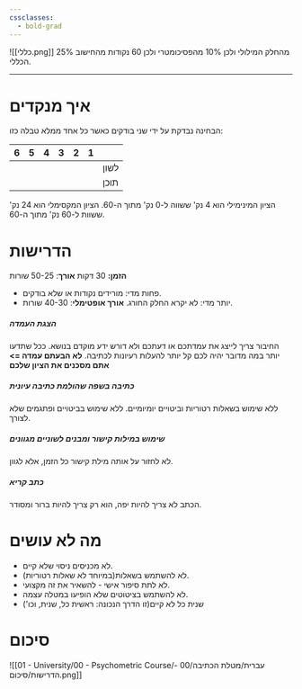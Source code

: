 ```yaml
---
cssclasses:
  - bold-grad
---
```

![[כללי.png]]
25% מהחלק המילולי ולכן 10% מהפסיכומטרי ולכן 60 נקודות מהחישוב הכללי.
***
# איך מנקדים
הבחינה נבדקת על ידי שני בודקים כאשר כל אחד ממלא טבלה כזו:

| 6   | 5   | 4   | 3   | 2   | 1   |      |
| --- | --- | --- | --- | --- | --- | ---- |
|     |     |     |     |     |     | לשון |
|     |     |     |     |     |     | תוכן |
הציון המינימילי הוא 4 נק' ששווה ל-0 נק' מתוך ה-60.
הציון המקסימלי הוא 24 נק' ששוות ל-60 נק' מתוך ה-60.

# הדרישות
**הזמן:** 30 דקות
**אורך**: 50-25 שורות
* פחות מדי: מורידים נקודות או שלא בודקים.
* יותר מדי: לא יקרא החלק החורג.
**אורך אופטימלי**: 40-30 שורות.
##### הצגת העמדה
החיבור צריך לייצג את עמדתכם או דעתכם ולא דורש ידע מוקדם בנושא.
ככל שתדעו יותר במה מדובר יהיה לכם קל יותר להעלות רעיונות לכתיבה.
**לא הבעתם עמדה => אתם מסכנים את הציון שלכם**
##### כתיבה בשפה שהולמת כתיבה עיונית
ללא שימוש בשאלות רטוריות וביטויים יומיומיים.
ללא שימוש בביטויים ופתגמים שלא לצורך.
##### שימוש במילות קישור ומבנים לשוניים מגוונים
לא לחזור על אותה מילת קישור כל הזמן, אלא לגוון.
##### כתב קריא
הכתב לא צריך להיות יפה, הוא רק צריך להיות ברור ומסודר.

# מה לא עושים
* לא מכניסים ניסוי שלא קיים.
* לא להשתמש בשאלות(במיוחד לא שאלות רטוריות).
* לא לתת סיפור אישי - להשאיר את זה מקצועי.
* לא להשתמש בציטוטים שלא הופיעו במטלה עצמה.
* שנית כל לא קיים(זו הדרך הנכונה: ראשית כל, שנית, וכו')

# סיכום
![[01 - University/00 - Psychometric Course/עברית/מטלת הכתיבה/00 - הדרישות/סיכום.png]]